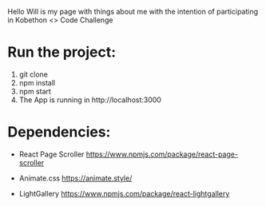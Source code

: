 Hello Will is my page with things about me with the intention of participating in Kobethon ​<>​ Code Challenge

###

# Run the project:

1. git clone
2. npm install
3. npm start
4. The App is running in http://localhost:3000

# Dependencies:

- React Page Scroller
https://www.npmjs.com/package/react-page-scroller

- Animate.css
https://animate.style/

- LightGallery
https://www.npmjs.com/package/react-lightgallery